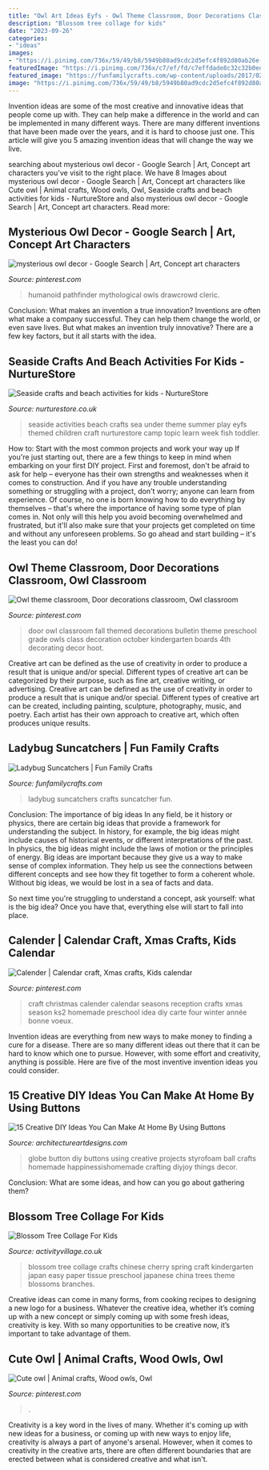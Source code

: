 ```yaml
---
title: "Owl Art Ideas Eyfs - Owl Theme Classroom, Door Decorations Classroom, Owl Classroom"
description: "Blossom tree collage for kids"
date: "2023-09-26"
categories:
- "ideas"
images:
- "https://i.pinimg.com/736x/59/49/b8/5949b80ad9cdc2d5efc4f892d80ab26e--character-portraits-character-art.jpg"
featuredImage: "https://i.pinimg.com/736x/c7/ef/fd/c7effdade8c32c32b0ed0eba09249039.jpg"
featured_image: "https://funfamilycrafts.com/wp-content/uploads/2017/02/ladybug-suncatcher.jpg"
image: "https://i.pinimg.com/736x/59/49/b8/5949b80ad9cdc2d5efc4f892d80ab26e--character-portraits-character-art.jpg"
---
```



Invention ideas are some of the most creative and innovative ideas that people come up with. They can help make a difference in the world and can be implemented in many different ways. There are many different inventions that have been made over the years, and it is hard to choose just one. This article will give you 5 amazing invention ideas that will change the way we live.

	

		
searching about mysterious owl decor - Google Search | Art, Concept art characters you've visit to the right place. We have 8 Images about mysterious owl decor - Google Search | Art, Concept art characters like Cute owl | Animal crafts, Wood owls, Owl, Seaside crafts and beach activities for kids - NurtureStore and also mysterious owl decor - Google Search | Art, Concept art characters. Read more:
		
    
## Mysterious Owl Decor - Google Search | Art, Concept Art Characters

<img loading=lazy src="https://i.pinimg.com/736x/59/49/b8/5949b80ad9cdc2d5efc4f892d80ab26e--character-portraits-character-art.jpg" onerror="this.onerror=null;this.src='https://tse2.mm.bing.net/th?id=OIP.MjymJRyDIZWDQebJj9nn6gDcEs&amp;pid=15.1';" alt="mysterious owl decor - Google Search | Art, Concept art characters">

_Source: pinterest.com_

>humanoid pathfinder mythological owls drawcrowd cleric. 

	

Conclusion: What makes an invention a true innovation?
Inventions are often what make a company successful. They can help them change the world, or even save lives. But what makes an invention truly innovative? There are a few key factors, but it all starts with the idea.

    
## Seaside Crafts And Beach Activities For Kids - NurtureStore

<img loading=lazy src="http://nurturestore.co.uk/wp-content/uploads/2016/05/seaside-theme-activities.png" onerror="this.onerror=null;this.src='https://tse1.mm.bing.net/th?id=OIP.ZUEGO82TVX2xJKXmk9DgPwAAAA&amp;pid=15.1';" alt="Seaside crafts and beach activities for kids - NurtureStore">

_Source: nurturestore.co.uk_

>seaside activities beach crafts sea under theme summer play eyfs themed children craft nurturestore camp topic learn week fish toddler. 

	

How to: Start with the most common projects and work your way up
If you're just starting out, there are a few things to keep in mind when embarking on your first DIY project. First and foremost, don't be afraid to ask for help – everyone has their own strengths and weaknesses when it comes to construction. And if you have any trouble understanding something or struggling with a project, don't worry; anyone can learn from experience.
Of course, no one is born knowing how to do everything by themselves – that's where the importance of having some type of plan comes in. Not only will this help you avoid becoming overwhelmed and frustrated, but it'll also make sure that your projects get completed on time and without any unforeseen problems. So go ahead and start building – it's the least you can do!

    
## Owl Theme Classroom, Door Decorations Classroom, Owl Classroom

<img loading=lazy src="https://i.pinimg.com/736x/1f/52/2b/1f522bf989848245810ae9f563a0aa0b.jpg" onerror="this.onerror=null;this.src='https://tse1.mm.bing.net/th?id=OIP.aN4m3qcRKIBWWm155EVUYAHaJ6&amp;pid=15.1';" alt="Owl theme classroom, Door decorations classroom, Owl classroom">

_Source: pinterest.com_

>door owl classroom fall themed decorations bulletin theme preschool grade owls class decoration october kindergarten boards 4th decorating decor hoot. 

	

Creative art can be defined as the use of creativity in order to produce a result that is unique and/or special. Different types of creative art can be categorized by their purpose, such as fine art, creative writing, or advertising.
Creative art can be defined as the use of creativity in order to produce a result that is unique and/or special. Different types of creative art can be created, including painting, sculpture, photography, music, and poetry. Each artist has their own approach to creative art, which often produces unique results.

    
## Ladybug Suncatchers | Fun Family Crafts

<img loading=lazy src="https://funfamilycrafts.com/wp-content/uploads/2017/02/ladybug-suncatcher.jpg" onerror="this.onerror=null;this.src='https://tse1.mm.bing.net/th?id=OIP.1-dLNaXmmRdWP98g0PWSwwHaJ4&amp;pid=15.1';" alt="Ladybug Suncatchers | Fun Family Crafts">

_Source: funfamilycrafts.com_

>ladybug suncatchers crafts suncatcher fun. 

	

Conclusion: The importance of big ideas
In any field, be it history or physics, there are certain big ideas that provide a framework for understanding the subject. In history, for example, the big ideas might include causes of historical events, or different interpretations of the past. In physics, the big ideas might include the laws of motion or the principles of energy.
Big ideas are important because they give us a way to make sense of complex information. They help us see the connections between different concepts and see how they fit together to form a coherent whole. Without big ideas, we would be lost in a sea of facts and data.

So next time you're struggling to understand a concept, ask yourself: what is the big idea? Once you have that, everything else will start to fall into place.

    
## Calender | Calendar Craft, Xmas Crafts, Kids Calendar

<img loading=lazy src="https://i.pinimg.com/736x/f2/7b/0c/f27b0c0e826d52fda3b5f667c9dfe96b--xmas-ideas-reception-ideas.jpg" onerror="this.onerror=null;this.src='https://tse3.mm.bing.net/th?id=OIP.p1LalGhWPSjiUkY1kX56cAHaNd&amp;pid=15.1';" alt="Calender | Calendar craft, Xmas crafts, Kids calendar">

_Source: pinterest.com_

>craft christmas calender calendar seasons reception crafts xmas season ks2 homemade preschool idea diy carte four winter année bonne voeux. 

	

Invention ideas are everything from new ways to make money to finding a cure for a disease. There are so many different ideas out there that it can be hard to know which one to pursue. However, with some effort and creativity, anything is possible. Here are five of the most inventive invention ideas you could consider.

    
## 15 Creative DIY Ideas You Can Make At Home By Using Buttons

<img loading=lazy src="http://www.architectureartdesigns.com/wp-content/uploads/2017/02/15-Creative-DIY-Ideas-You-Can-Make-At-Home-By-Using-Buttons-4.jpg" onerror="this.onerror=null;this.src='https://tse2.mm.bing.net/th?id=OIP.g0fzPzbLVld1wPCkFhd2QgHaLH&amp;pid=15.1';" alt="15 Creative DIY Ideas You Can Make At Home By Using Buttons">

_Source: architectureartdesigns.com_

>globe button diy buttons using creative projects styrofoam ball crafts homemade happinessishomemade crafting diyjoy things decor. 

	

Conclusion: What are some ideas, and how can you go about gathering them?
 

    
## Blossom Tree Collage For Kids

<img loading=lazy src="http://www.activityvillage.co.uk/sites/default/files/images/blossom_tree_collage.jpg" onerror="this.onerror=null;this.src='https://tse2.mm.bing.net/th?id=OIP.uXV16hy62mHAc_ckkneKCwHaJ6&amp;pid=15.1';" alt="Blossom Tree Collage For Kids">

_Source: activityvillage.co.uk_

>blossom tree collage crafts chinese cherry spring craft kindergarten japan easy paper tissue preschool japanese china trees theme blossoms branches. 

	

Creative ideas can come in many forms, from cooking recipes to designing a new logo for a business. Whatever the creative idea, whether it’s coming up with a new concept or simply coming up with some fresh ideas, creativity is key. With so many opportunities to be creative now, it’s important to take advantage of them.

    
## Cute Owl | Animal Crafts, Wood Owls, Owl

<img loading=lazy src="https://i.pinimg.com/736x/c7/ef/fd/c7effdade8c32c32b0ed0eba09249039.jpg" onerror="this.onerror=null;this.src='https://tse2.mm.bing.net/th?id=OIP.NANt1wkwHQe1mkPp4DWBfAHaPP&amp;pid=15.1';" alt="Cute owl | Animal crafts, Wood owls, Owl">

_Source: pinterest.com_

>. 

	

Creativity is a key word in the lives of many. Whether it's coming up with new ideas for a business, or coming up with new ways to enjoy life, creativity is always a part of anyone's arsenal. However, when it comes to creativity in the creative arts, there are often different boundaries that are erected between what is considered creative and what isn't.

